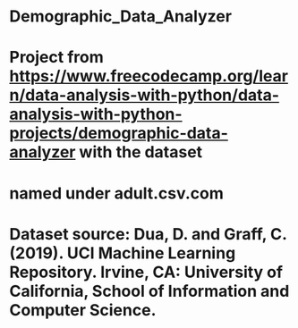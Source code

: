 # Demographic_Data_Analyzer
# Project from https://www.freecodecamp.org/learn/data-analysis-with-python/data-analysis-with-python-projects/demographic-data-analyzer with the dataset
# named under adult.csv.com
# Dataset source: Dua, D. and Graff, C. (2019). UCI Machine Learning Repository. Irvine, CA: University of California, School of Information and Computer Science.
